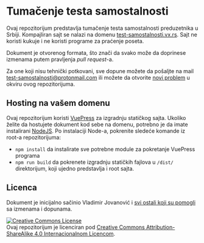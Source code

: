 # Tumačenje testa samostalnosti
Ovaj repozitorijum predstavlja tumačenje testa samostalnosti preduzetnika u Srbiji. Kompajliran sajt se nalazi na domenu [test-samostalnosti.vx.rs](https://test-samostalnosti.vx.rs). Sajt ne koristi kukuje i ne koristi programe za praćenje poseta.

Dokument je otvorenog formata, što znači da svako može da doprinese izmenama putem pravljenja _pull request_-a.

Za one koji nisu tehnički potkovani, sve dopune možete da pošaljte na mail <a href="mailto:test-samostalnosti@protonmail.com">test-samostalnosti@protonmail.com</a> ili možete da otvorite [novi problem](https://github.com/Vlasterx/test-samostalnosti/issues/) u okviru ovog repozitorijuma.

## Hosting na vašem domenu
Ovaj repozitorijum koristi [VuePress](https://vuepress.vuejs.org/) za izgradnju statičkog sajta. Ukoliko želite da hostujete dokument kod sebe na domenu, potrebno je da imate instalirani [NodeJS](https://nodejs.org/en/). Po instalaciji Node-a, pokrenite sledeće komande iz root-a repozitorijuma:

- `npm install` da instalirate sve potrebne module za pokretanje VuePress programa
- `npm run build` da pokrenete izgradnju statičkih fajlova u `/dist/` direktorijum, koji ujedno predstavlja i root sajta.

## Licenca
Dokument je inicijalno sačinio Vladimir Jovanović i [svi ostali koji su pomogli](https://github.com/Vlasterx/test-samostalnosti/graphs/contributors) sa izmenama i dopunama.

<a rel="license" href="http://creativecommons.org/licenses/by-sa/4.0/"><img alt="Creative Commons License" style="border-width:0" src="https://i.creativecommons.org/l/by-sa/4.0/88x31.png" /></a><br />Ovaj repozitorijum je licenciran pod <a rel="license" href="http://creativecommons.org/licenses/by-sa/4.0/">Creative Commons Attribution-ShareAlike 4.0 Internacionalnom Licencom</a>.
